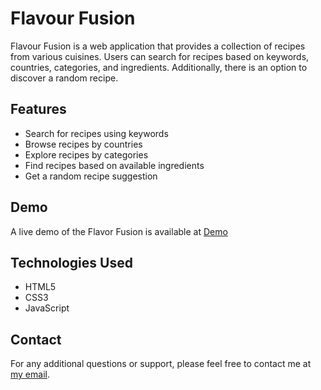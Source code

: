 # Flavour Fusion

Flavour Fusion is a web application that provides a collection of recipes from various cuisines. Users can search for recipes based on keywords, countries, categories, and ingredients. Additionally, there is an option to discover a random recipe.

## Features
- Search for recipes using keywords
- Browse recipes by countries
- Explore recipes by categories
- Find recipes based on available ingredients
- Get a random recipe suggestion

## Demo
A live demo of the Flavor Fusion is available at  [Demo](https://ayoubrabiae.github.io/Flavor_Fusion)


## Technologies Used
- HTML5
- CSS3
- JavaScript

## Contact 
For any additional questions or support, please feel free to contact me at [my email](mailto:rabiyaeayoub@gmail.com).